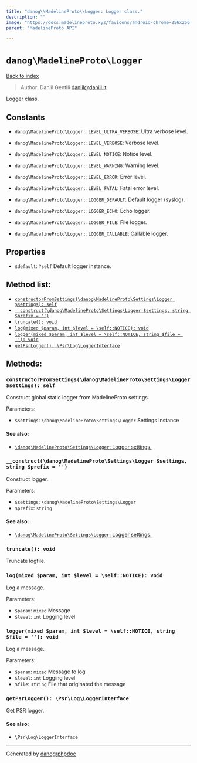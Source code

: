 ```yaml
---
title: "danog\\MadelineProto\\Logger: Logger class."
description: ""
image: "https://docs.madelineproto.xyz/favicons/android-chrome-256x256.png"
parent: "MadelineProto API"

---
```

# `danog\MadelineProto\Logger`
[Back to index](../../index.html)

> Author: Daniil Gentili <daniil@daniil.it>  
  

Logger class.  




## Constants
* `danog\MadelineProto\Logger::LEVEL_ULTRA_VERBOSE`: Ultra verbose level.

* `danog\MadelineProto\Logger::LEVEL_VERBOSE`: Verbose level.

* `danog\MadelineProto\Logger::LEVEL_NOTICE`: Notice level.

* `danog\MadelineProto\Logger::LEVEL_WARNING`: Warning level.

* `danog\MadelineProto\Logger::LEVEL_ERROR`: Error level.

* `danog\MadelineProto\Logger::LEVEL_FATAL`: Fatal error level.

* `danog\MadelineProto\Logger::LOGGER_DEFAULT`: Default logger (syslog).

* `danog\MadelineProto\Logger::LOGGER_ECHO`: Echo logger.

* `danog\MadelineProto\Logger::LOGGER_FILE`: File logger.

* `danog\MadelineProto\Logger::LOGGER_CALLABLE`: Callable logger.

## Properties
* `$default`: `?self` Default logger instance.

## Method list:
* [`constructorFromSettings(\danog\MadelineProto\Settings\Logger $settings): self`](#constructorfromsettings-danog-madelineproto-settings-logger-settings-self)
* [`__construct(\danog\MadelineProto\Settings\Logger $settings, string $prefix = '')`](#__construct-danog-madelineproto-settings-logger-settings-string-prefix)
* [`truncate(): void`](#truncate-void)
* [`log(mixed $param, int $level = \self::NOTICE): void`](#log-mixed-param-int-level-self-notice-void)
* [`logger(mixed $param, int $level = \self::NOTICE, string $file = ''): void`](#logger-mixed-param-int-level-self-notice-string-file-void)
* [`getPsrLogger(): \Psr\Log\LoggerInterface`](#getpsrlogger-psr-log-loggerinterface)

## Methods:
### `constructorFromSettings(\danog\MadelineProto\Settings\Logger $settings): self`

Construct global static logger from MadelineProto settings.


Parameters:

* `$settings`: `\danog\MadelineProto\Settings\Logger` Settings instance  


#### See also: 
* [`\danog\MadelineProto\Settings\Logger`: Logger settings.](../../danog/MadelineProto/Settings/Logger.html)




### `__construct(\danog\MadelineProto\Settings\Logger $settings, string $prefix = '')`

Construct logger.


Parameters:

* `$settings`: `\danog\MadelineProto\Settings\Logger`   
* `$prefix`: `string`   


#### See also: 
* [`\danog\MadelineProto\Settings\Logger`: Logger settings.](../../danog/MadelineProto/Settings/Logger.html)




### `truncate(): void`

Truncate logfile.



### `log(mixed $param, int $level = \self::NOTICE): void`

Log a message.


Parameters:

* `$param`: `mixed` Message  
* `$level`: `int` Logging level  



### `logger(mixed $param, int $level = \self::NOTICE, string $file = ''): void`

Log a message.


Parameters:

* `$param`: `mixed` Message to log  
* `$level`: `int` Logging level  
* `$file`: `string` File that originated the message  



### `getPsrLogger(): \Psr\Log\LoggerInterface`

Get PSR logger.


#### See also: 
* `\Psr\Log\LoggerInterface`




---
Generated by [danog/phpdoc](https://phpdoc.daniil.it)

